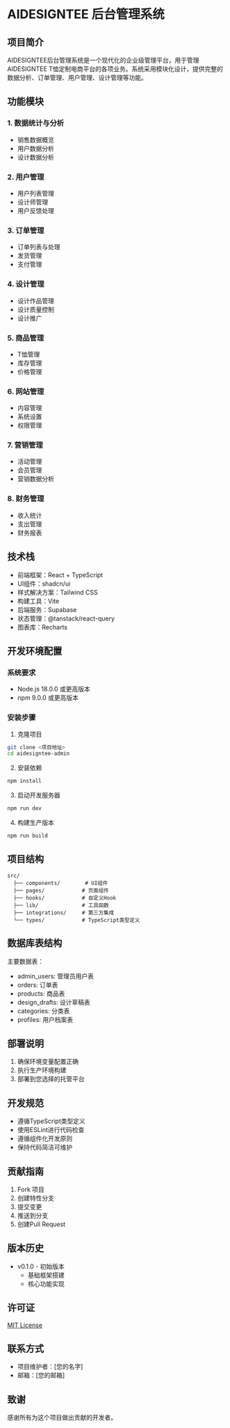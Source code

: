 # AIDESIGNTEE 后台管理系统

## 项目简介

AIDESIGNTEE后台管理系统是一个现代化的企业级管理平台，用于管理AIDESIGNTEE T恤定制电商平台的各项业务。系统采用模块化设计，提供完整的数据分析、订单管理、用户管理、设计管理等功能。

## 功能模块

### 1. 数据统计与分析
- 销售数据概览
- 用户数据分析
- 设计数据分析

### 2. 用户管理
- 用户列表管理
- 设计师管理
- 用户反馈处理

### 3. 订单管理
- 订单列表与处理
- 发货管理
- 支付管理

### 4. 设计管理
- 设计作品管理
- 设计质量控制
- 设计推广

### 5. 商品管理
- T恤管理
- 库存管理
- 价格管理

### 6. 网站管理
- 内容管理
- 系统设置
- 权限管理

### 7. 营销管理
- 活动管理
- 会员管理
- 营销数据分析

### 8. 财务管理
- 收入统计
- 支出管理
- 财务报表

## 技术栈

- 前端框架：React + TypeScript
- UI组件：shadcn/ui
- 样式解决方案：Tailwind CSS
- 构建工具：Vite
- 后端服务：Supabase
- 状态管理：@tanstack/react-query
- 图表库：Recharts

## 开发环境配置

### 系统要求
- Node.js 18.0.0 或更高版本
- npm 9.0.0 或更高版本

### 安装步骤

1. 克隆项目
```bash
git clone <项目地址>
cd aidesigntee-admin
```

2. 安装依赖
```bash
npm install
```

3. 启动开发服务器
```bash
npm run dev
```

4. 构建生产版本
```bash
npm run build
```

## 项目结构

```
src/
  ├── components/        # UI组件
  ├── pages/            # 页面组件
  ├── hooks/            # 自定义Hook
  ├── lib/              # 工具函数
  ├── integrations/     # 第三方集成
  └── types/            # TypeScript类型定义
```

## 数据库表结构

主要数据表：
- admin_users: 管理员用户表
- orders: 订单表
- products: 商品表
- design_drafts: 设计草稿表
- categories: 分类表
- profiles: 用户档案表

## 部署说明

1. 确保环境变量配置正确
2. 执行生产环境构建
3. 部署到您选择的托管平台

## 开发规范

- 遵循TypeScript类型定义
- 使用ESLint进行代码检查
- 遵循组件化开发原则
- 保持代码简洁可维护

## 贡献指南

1. Fork 项目
2. 创建特性分支
3. 提交变更
4. 推送到分支
5. 创建Pull Request

## 版本历史

- v0.1.0 - 初始版本
  - 基础框架搭建
  - 核心功能实现

## 许可证

[MIT License](LICENSE)

## 联系方式

- 项目维护者：[您的名字]
- 邮箱：[您的邮箱]

## 致谢

感谢所有为这个项目做出贡献的开发者。